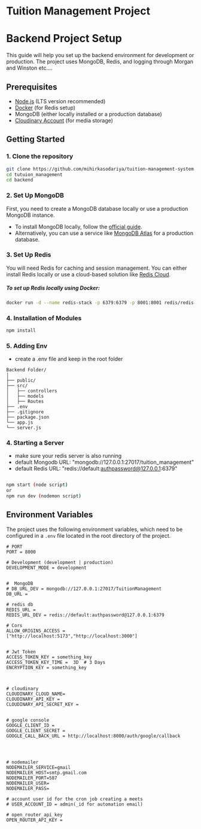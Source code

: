 # Tuition Management Project

# Backend Project Setup

This guide will help you set up the backend environment for development or production. The project uses MongoDB, Redis, and logging through Morgan and Winston etc....

## Prerequisites

- [Node.js](https://nodejs.org/) (LTS version recommended)
- [Docker](https://www.docker.com/) (for Redis setup)
- MongoDB (either locally installed or a production database)
- [Cloudinary Account](https://cloudinary.com/) (for media storage)

## Getting Started

### 1. Clone the repository

```bash
git clone https://github.com/mihirkasodariya/tuition-management-system.git
cd tutuion_management
cd backend
```

### 2. Set Up MongoDB

First, you need to create a MongoDB database locally or use a production MongoDB instance.

- To install MongoDB locally, follow the [official guide](https://docs.mongodb.com/manual/installation/).
- Alternatively, you can use a service like [MongoDB Atlas](https://www.mongodb.com/cloud/atlas) for a production database.

### 3. Set Up Redis

You will need Redis for caching and session management. You can either install Redis locally or use a cloud-based solution like [Redis Cloud](https://redis.com/solutions/cloud/).

##### To set up Redis locally using Docker:

```bash
docker run -d --name redis-stack -p 6379:6379 -p 8001:8001 redis/redis-stack:latest
```

### 4. Installation of Modules

```bash
npm install
```

### 5. Adding Env

- create a .env file and keep in the root folder

```plaintext
Backend Folder/
│
├── public/
├── src/
│   ├── controllers
│   ├── models
│   ├── Routes
├── .env
├── .gitignore
├── package.json
└── app.js
└── server.js
```

### 4. Starting a Server

- make sure your redis server is also running
- default Mongodb URL: "mongodb://127.0.0.1:27017/tuition_management"
- default Redis URL: "redis://default:authpassword@127.0.0.1:6379"

```bash

npm start (node script)
or
npm run dev (nodemon script)
```

## Environment Variables

The project uses the following environment variables, which need to be configured in a `.env` file located in the root directory of the project.

```plaintext
# PORT
PORT = 8000

# Development (development | production)
DEVELOPMENT_MODE = development


#  MongoDB
# DB_URL_DEV = mongodb://127.0.0.1:27017/TuitionManagement
DB_URL =

# redis db
REDIS_URL =
REDIS_URL_DEV = redis://default:authpassword@127.0.0.1:6379

# Cors
ALLOW_ORIGINS_ACCESS =["http://localhost:5173","http://localhost:3000"]


# Jwt Token
ACCESS_TOKEN_KEY = something_key
ACCESS_TOKEN_KEY_TIME =  3D  # 3 Days
ENCRYPTION_KEY = something_key



# cloudinary
CLOUDINARY_CLOUD_NAME=
CLOUDINARY_API_KEY =
CLOUDINARY_API_SECRET_KEY =


# google console
GOOGLE_CLIENT_ID =
GOOGLE_CLIENT_SECRET =
GOOGLE_CALL_BACK_URL = http://localhost:8000/auth/google/callback




# nodemailer
NODEMAILER_SERVICE=gmail
NODEMAILER_HOST=smtp.gmail.com
NODEMAILER_PORT=587
NODEMAILER_USER=
NODEMAILER_PASS=

# account user id for the cron job creating a meets
# USER_ACCOUNT_ID = admin(_id for automation email)

# open_router_api_key
OPEN_ROUTER_API_KEY =

```
